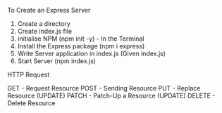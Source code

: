 To Create an Express Server

1. Create a directory
2. Create index.js file
3. initialise NPM (npm init -y) - In the Terminal
4. Install the Express package (npm i express)
5. Write Server application in index.js (Given index.js)
6. Start Server (npm index.js)


HTTP Request

GET - Request Resource
POST - Sending Resource
PUT - Replace Resource            (UPDATE)
PATCH - Patch-Up a Resource       (UPDATE)
DELETE - Delete Resource
